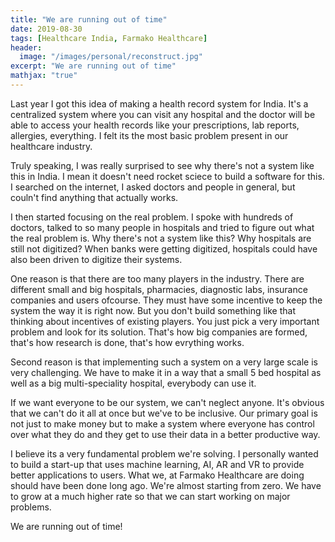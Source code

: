```yaml
---
title: "We are running out of time"
date: 2019-08-30
tags: [Healthcare India, Farmako Healthcare]
header:
  image: "/images/personal/reconstruct.jpg"
excerpt: "We are running out of time"
mathjax: "true"
---
```


Last year I got this idea of making a health record system for India. It's a centralized system where you can visit any hospital and the doctor will be able to access your health records like your prescriptions, lab reports, allergies, everything. I felt its the most basic problem present in our healthcare industry. 

Truly speaking, I was really surprised to see why there's not a system like this in India. I mean it doesn't need rocket sciece to build a software for this. I searched on the internet, I asked doctors and people in general, but couln't find anything that actually works. 

I then started focusing on the real problem. I spoke with hundreds of doctors, talked to so many people in hospitals and tried to figure out what the real problem is. Why there's not a system like this? Why hospitals are still not digitized? When banks were getting digitized, hospitals could have also been driven to digitize their systems.

One reason is that there are too many players in the industry. There are different small and big hospitals, pharmacies, diagnostic labs, insurance companies and users ofcourse. They must have some incentive to keep the system the way it is right now. But you don't build something like that thinking about incentives of existing players. You just pick a very important problem and look for its solution. That's how big companies are formed, that's how research is done, that's how evrything works.

Second reason is that implementing such a system on a very large scale is very challenging. We have to make it in a way that a small 5 bed hospital as well as a big multi-speciality hospital, everybody can use it.

If we want everyone to be our system, we can't neglect anyone. It's obvious that we can't do it all at once but we've to be inclusive. Our primary goal is not just to make money but to make a system where everyone has control over what they do and they get to use their data in a better productive way. 

I believe its a very fundamental problem we're solving. I personally wanted to build a start-up that uses machine learning, AI, AR and VR to provide better applications to users. 
What we, at Farmako Healthcare are doing should have been done long ago. We're almost starting from zero. We have to grow at a much higher rate so that we can start working on major problems. 

We are running out of time! 